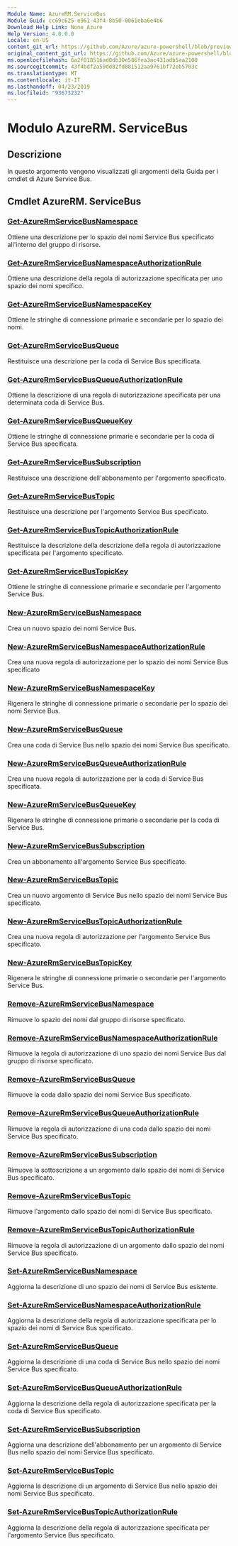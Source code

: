```yaml
---
Module Name: AzureRM.ServiceBus
Module Guid: cc69c625-e961-43f4-8b50-0061eba6e4b6
Download Help Link: None_Azure
Help Version: 4.0.0.0
Locale: en-US
content_git_url: https://github.com/Azure/azure-powershell/blob/preview/src/ResourceManager/ServiceBus/Commands.ServiceBus/help/AzureRM.ServiceBus.md
original_content_git_url: https://github.com/Azure/azure-powershell/blob/preview/src/ResourceManager/ServiceBus/Commands.ServiceBus/help/AzureRM.ServiceBus.md
ms.openlocfilehash: 6a2f018516ad0db30e586fea3ac431adb5aa2100
ms.sourcegitcommit: 43f4bdf2a59dd82fd881512aa9761bf72eb5703c
ms.translationtype: MT
ms.contentlocale: it-IT
ms.lasthandoff: 04/23/2019
ms.locfileid: "93673232"
---
```

# Modulo AzureRM. ServiceBus
## Descrizione
In questo argomento vengono visualizzati gli argomenti della Guida per i cmdlet di Azure Service Bus.

## Cmdlet AzureRM. ServiceBus
### [Get-AzureRmServiceBusNamespace](Get-AzureRmServiceBusNamespace.md)
Ottiene una descrizione per lo spazio dei nomi Service Bus specificato all'interno del gruppo di risorse.

### [Get-AzureRmServiceBusNamespaceAuthorizationRule](Get-AzureRmServiceBusNamespaceAuthorizationRule.md)
Ottiene una descrizione della regola di autorizzazione specificata per uno spazio dei nomi specifico. 

### [Get-AzureRmServiceBusNamespaceKey](Get-AzureRmServiceBusNamespaceKey.md)
Ottiene le stringhe di connessione primarie e secondarie per lo spazio dei nomi.

### [Get-AzureRmServiceBusQueue](Get-AzureRmServiceBusQueue.md)
Restituisce una descrizione per la coda di Service Bus specificata.

### [Get-AzureRmServiceBusQueueAuthorizationRule](Get-AzureRmServiceBusQueueAuthorizationRule.md)
Ottiene la descrizione di una regola di autorizzazione specificata per una determinata coda di Service Bus. 

### [Get-AzureRmServiceBusQueueKey](Get-AzureRmServiceBusQueueKey.md)
Ottiene le stringhe di connessione primarie e secondarie per la coda di Service Bus specificata.

### [Get-AzureRmServiceBusSubscription](Get-AzureRmServiceBusSubscription.md)
Restituisce una descrizione dell'abbonamento per l'argomento specificato.

### [Get-AzureRmServiceBusTopic](Get-AzureRmServiceBusTopic.md)
Restituisce una descrizione per l'argomento Service Bus specificato.

### [Get-AzureRmServiceBusTopicAuthorizationRule](Get-AzureRmServiceBusTopicAuthorizationRule.md)
Restituisce la descrizione della descrizione della regola di autorizzazione specificata per l'argomento specificato.

### [Get-AzureRmServiceBusTopicKey](Get-AzureRmServiceBusTopicKey.md)
Ottiene le stringhe di connessione primarie e secondarie per l'argomento Service Bus.

### [New-AzureRmServiceBusNamespace](New-AzureRmServiceBusNamespace.md)
Crea un nuovo spazio dei nomi Service Bus.

### [New-AzureRmServiceBusNamespaceAuthorizationRule](New-AzureRmServiceBusNamespaceAuthorizationRule.md)
Crea una nuova regola di autorizzazione per lo spazio dei nomi Service Bus specificato

### [New-AzureRmServiceBusNamespaceKey](New-AzureRmServiceBusNamespaceKey.md)
Rigenera le stringhe di connessione primarie o secondarie per lo spazio dei nomi Service Bus.

### [New-AzureRmServiceBusQueue](New-AzureRmServiceBusQueue.md)
Crea una coda di Service Bus nello spazio dei nomi Service Bus specificato.

### [New-AzureRmServiceBusQueueAuthorizationRule](New-AzureRmServiceBusQueueAuthorizationRule.md)
Crea una nuova regola di autorizzazione per la coda di Service Bus specificata.

### [New-AzureRmServiceBusQueueKey](New-AzureRmServiceBusQueueKey.md)
Rigenera le stringhe di connessione primarie o secondarie per la coda di Service Bus.

### [New-AzureRmServiceBusSubscription](New-AzureRmServiceBusSubscription.md)
Crea un abbonamento all'argomento Service Bus specificato.

### [New-AzureRmServiceBusTopic](New-AzureRmServiceBusTopic.md)
Crea un nuovo argomento di Service Bus nello spazio dei nomi Service Bus specificato.

### [New-AzureRmServiceBusTopicAuthorizationRule](New-AzureRmServiceBusTopicAuthorizationRule.md)
Crea una nuova regola di autorizzazione per l'argomento Service Bus specificato.

### [New-AzureRmServiceBusTopicKey](New-AzureRmServiceBusTopicKey.md)
Rigenera le stringhe di connessione primarie o secondarie per l'argomento Service Bus.

### [Remove-AzureRmServiceBusNamespace](Remove-AzureRmServiceBusNamespace.md)
Rimuove lo spazio dei nomi dal gruppo di risorse specificato. 

### [Remove-AzureRmServiceBusNamespaceAuthorizationRule](Remove-AzureRmServiceBusNamespaceAuthorizationRule.md)
Rimuove la regola di autorizzazione di uno spazio dei nomi Service Bus dal gruppo di risorse specificato.

### [Remove-AzureRmServiceBusQueue](Remove-AzureRmServiceBusQueue.md)
Rimuove la coda dallo spazio dei nomi Service Bus specificato.

### [Remove-AzureRmServiceBusQueueAuthorizationRule](Remove-AzureRmServiceBusQueueAuthorizationRule.md)
Rimuove la regola di autorizzazione di una coda dallo spazio dei nomi Service Bus specificato.

### [Remove-AzureRmServiceBusSubscription](Remove-AzureRmServiceBusSubscription.md)
Rimuove la sottoscrizione a un argomento dallo spazio dei nomi di Service Bus specificato.

### [Remove-AzureRmServiceBusTopic](Remove-AzureRmServiceBusTopic.md)
Rimuove l'argomento dallo spazio dei nomi di Service Bus specificato.

### [Remove-AzureRmServiceBusTopicAuthorizationRule](Remove-AzureRmServiceBusTopicAuthorizationRule.md)
Rimuove la regola di autorizzazione di un argomento dallo spazio dei nomi Service Bus specificato.

### [Set-AzureRmServiceBusNamespace](Set-AzureRmServiceBusNamespace.md)
Aggiorna la descrizione di uno spazio dei nomi di Service Bus esistente.

### [Set-AzureRmServiceBusNamespaceAuthorizationRule](Set-AzureRmServiceBusNamespaceAuthorizationRule.md)
Aggiorna la descrizione della regola di autorizzazione specificata per lo spazio dei nomi di Service Bus specificato.

### [Set-AzureRmServiceBusQueue](Set-AzureRmServiceBusQueue.md)
Aggiorna la descrizione di una coda di Service Bus nello spazio dei nomi Service Bus specificato.

### [Set-AzureRmServiceBusQueueAuthorizationRule](Set-AzureRmServiceBusQueueAuthorizationRule.md)
Aggiorna la descrizione della regola di autorizzazione specificata per la coda di Service Bus specificato.

### [Set-AzureRmServiceBusSubscription](Set-AzureRmServiceBusSubscription.md)
Aggiorna una descrizione dell'abbonamento per un argomento di Service Bus nello spazio dei nomi Service Bus specificato.

### [Set-AzureRmServiceBusTopic](Set-AzureRmServiceBusTopic.md)
Aggiorna la descrizione di un argomento di Service Bus nello spazio dei nomi Service Bus specificato.

### [Set-AzureRmServiceBusTopicAuthorizationRule](Set-AzureRmServiceBusTopicAuthorizationRule.md)
Aggiorna la descrizione della regola di autorizzazione specificata per l'argomento Service Bus specificato.

